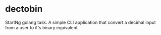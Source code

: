# dectobin
StartNg golang task. A simple CLI application that convert a decimal input from a user to it's binary equivalent
